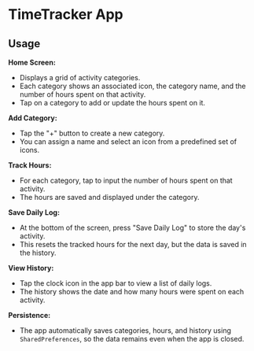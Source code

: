 # TimeTracker App

## Usage

**Home Screen:**
- Displays a grid of activity categories.
- Each category shows an associated icon, the category name, and the number of hours spent on that activity.
- Tap on a category to add or update the hours spent on it.

**Add Category:**
- Tap the "+" button to create a new category.
- You can assign a name and select an icon from a predefined set of icons.

**Track Hours:**
- For each category, tap to input the number of hours spent on that activity.
- The hours are saved and displayed under the category.

**Save Daily Log:**
- At the bottom of the screen, press "Save Daily Log" to store the day's activity.
- This resets the tracked hours for the next day, but the data is saved in the history.

**View History:**
- Tap the clock icon in the app bar to view a list of daily logs.
- The history shows the date and how many hours were spent on each activity.

**Persistence:**
- The app automatically saves categories, hours, and history using `SharedPreferences`, so the data remains even when the app is closed.
